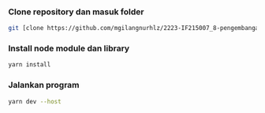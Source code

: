 ### Clone repository dan masuk folder
```sh
git [clone https://github.com/mgilangnurhlz/2223-IF215007_8-pengembangan-aplikasi-web.git](https://github.com/mgilangnurhlz/clientPln.git)
```

### Install node module dan library
```sh
yarn install
```

### Jalankan program
```sh
yarn dev --host
```
